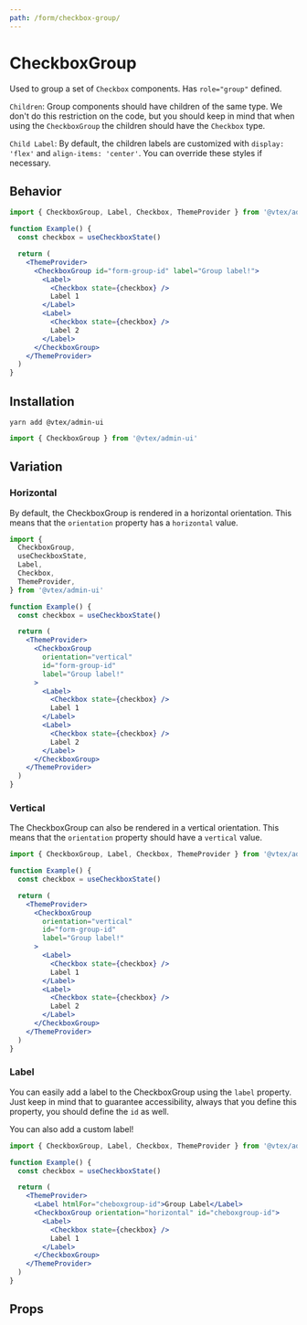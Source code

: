 ```yaml
---
path: /form/checkbox-group/
---
```


# CheckboxGroup

Used to group a set of `Checkbox` components. Has `role="group"` defined.

`Children`: Group components should have children of the same type. We don't do this restriction on the code, but you should keep in mind that when using the `CheckboxGroup` the children should have the `Checkbox` type.

`Child Label`: By default, the children labels are customized with `display: 'flex'` and `align-items: 'center'`. You can override these styles if necessary.

## Behavior

```jsx
import { CheckboxGroup, Label, Checkbox, ThemeProvider } from '@vtex/admin-ui'

function Example() {
  const checkbox = useCheckboxState()

  return (
    <ThemeProvider>
      <CheckboxGroup id="form-group-id" label="Group label!">
        <Label>
          <Checkbox state={checkbox} />
          Label 1
        </Label>
        <Label>
          <Checkbox state={checkbox} />
          Label 2
        </Label>
      </CheckboxGroup>
    </ThemeProvider>
  )
}
```

## Installation

```static
yarn add @vtex/admin-ui
```

```jsx static
import { CheckboxGroup } from '@vtex/admin-ui'
```

## Variation

### Horizontal

By default, the CheckboxGroup is rendered in a horizontal orientation. This means that the `orientation` property has a `horizontal` value.

```jsx
import {
  CheckboxGroup,
  useCheckboxState,
  Label,
  Checkbox,
  ThemeProvider,
} from '@vtex/admin-ui'

function Example() {
  const checkbox = useCheckboxState()

  return (
    <ThemeProvider>
      <CheckboxGroup
        orientation="vertical"
        id="form-group-id"
        label="Group label!"
      >
        <Label>
          <Checkbox state={checkbox} />
          Label 1
        </Label>
        <Label>
          <Checkbox state={checkbox} />
          Label 2
        </Label>
      </CheckboxGroup>
    </ThemeProvider>
  )
}
```

### Vertical

The CheckboxGroup can also be rendered in a vertical orientation. This means that the `orientation` property should have a `vertical` value.

```jsx
import { CheckboxGroup, Label, Checkbox, ThemeProvider } from '@vtex/admin-ui'

function Example() {
  const checkbox = useCheckboxState()

  return (
    <ThemeProvider>
      <CheckboxGroup
        orientation="vertical"
        id="form-group-id"
        label="Group label!"
      >
        <Label>
          <Checkbox state={checkbox} />
          Label 1
        </Label>
        <Label>
          <Checkbox state={checkbox} />
          Label 2
        </Label>
      </CheckboxGroup>
    </ThemeProvider>
  )
}
```

### Label

You can easily add a label to the CheckboxGroup using the `label` property. Just keep in mind that to guarantee accessibility, always that you define this property, you should define the `id` as well.

You can also add a custom label!

```jsx
import { CheckboxGroup, Label, Checkbox, ThemeProvider } from '@vtex/admin-ui'

function Example() {
  const checkbox = useCheckboxState()

  return (
    <ThemeProvider>
      <Label htmlFor="cheboxgroup-id">Group Label</Label>
      <CheckboxGroup orientation="horizontal" id="cheboxgroup-id">
        <Label>
          <Checkbox state={checkbox} />
          Label 1
        </Label>
      </CheckboxGroup>
    </ThemeProvider>
  )
}
```

## Props

<proptypes heading="CheckboxGroup" component="CheckboxGroup" />
